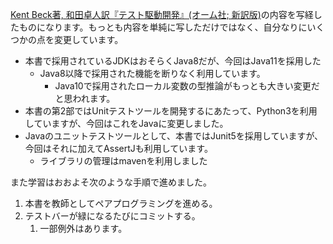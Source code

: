 [Kent Beck著,  和田卓人訳『テスト駆動開発』(オーム社; 新訳版)](https://www.amazon.co.jp/%E3%83%86%E3%82%B9%E3%83%88%E9%A7%86%E5%8B%95%E9%96%8B%E7%99%BA-Kent-Beck/dp/4274217884)の内容を写経したものになります。もっとも内容を単純に写しただけではなく、自分なりにいくつかの点を変更しています。

- 本書で採用されているJDKはおそらくJava8だが、今回はJava11を採用した
    - Java8以降で採用された機能を断りなく利用しています。
        - Java10で採用されたローカル変数の型推論がもっとも大きい変更だと思われます。
- 本書の第2部ではUnitテストツールを開発するにあたって、Python3を利用していますが、今回はこれをJavaに変更しました。
- Javaのユニットテストツールとして、本書ではJunit5を採用していますが、今回はそれに加えてAssertJも利用しています。
    - ライブラリの管理はmavenを利用しました

また学習はおおよそ次のような手順で進めました。

1. 本書を教師としてペアプログラミングを進める。
2. テストバーが緑になるたびにコミットする。
    1. 一部例外はあります。
